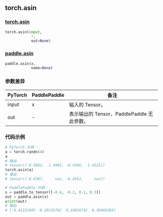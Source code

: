 ## torch.asin
### [torch.asin](https://pytorch.org/docs/stable/generated/torch.asin.html?highlight=asin#torch.asin)

```python
torch.asin(input,
            *,
            out=None)
```

### [paddle.asin](https://www.paddlepaddle.org.cn/documentation/docs/zh/api/paddle/asin_cn.html#asin)

```python
paddle.asin(x,
            name=None)
```

### 参数差异
| PyTorch       | PaddlePaddle | 备注                                                   |
| ------------- | ------------ | ------------------------------------------------------ |
| input         | x            | 输入的 Tensor。                                      |
| out           | -            | 表示输出的 Tensor，PaddlePaddle 无此参数。               |


### 代码示例
``` python
# PyTorch 示例：
a = torch.randn(4)
a
# 输出
# tensor([-0.5962,  1.4985, -0.4396,  1.4525])
torch.asin(a)
# 输出
# tensor([-0.6387,     nan, -0.4552,     nan])
```

``` python
# PaddlePaddle 示例：
x = paddle.to_tensor([-0.4, -0.2, 0.1, 0.3])
out = paddle.asin(x)
print(out)
# 输出
# [-0.41151685 -0.20135792  0.10016742  0.30469265]
```
